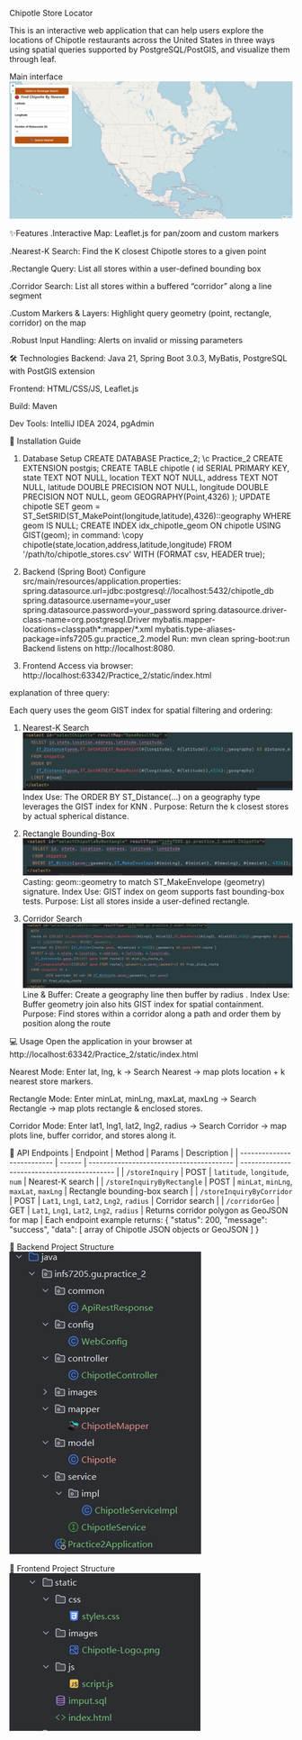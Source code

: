 Chipotle Store Locator

This is an interactive web application that can help users explore the locations of Chipotle restaurants across the United States in three ways using spatial queries supported by PostgreSQL/PostGIS, and visualize them through leaf.

Main interface
![img.png](src/main/java/infs7205/gu/practice_2/images/img.png)


✨Features
.Interactive Map: Leaflet.js for pan/zoom and custom markers

.Nearest-K Search: Find the K closest Chipotle stores to a given point

.Rectangle Query: List all stores within a user-defined bounding box

.Corridor Search: List all stores within a buffered “corridor” along a line segment

.Custom Markers & Layers: Highlight query geometry (point, rectangle, corridor) on the map

.Robust Input Handling: Alerts on invalid or missing parameters


🛠️ Technologies
Backend: Java 21, Spring Boot 3.0.3, MyBatis, PostgreSQL with PostGIS extension

Frontend: HTML/CSS/JS, Leaflet.js

Build: Maven

Dev Tools: IntelliJ IDEA 2024, pgAdmin


🚀 Installation Guide
1. Database Setup
   CREATE DATABASE Practice_2;
   \c Practice_2
   CREATE EXTENSION postgis;
   CREATE TABLE chipotle (
   id        SERIAL PRIMARY KEY,
   state     TEXT      NOT NULL,
   location  TEXT      NOT NULL,
   address   TEXT      NOT NULL,
   latitude  DOUBLE PRECISION NOT NULL,
   longitude DOUBLE PRECISION NOT NULL,
   geom      GEOGRAPHY(Point,4326)
   );
    UPDATE chipotle
   SET geom = ST_SetSRID(ST_MakePoint(longitude,latitude),4326)::geography
   WHERE geom IS NULL;
    CREATE INDEX idx_chipotle_geom ON chipotle USING GIST(geom);
    in command:
   \copy chipotle(state,location,address,latitude,longitude)
   FROM '/path/to/chipotle_stores.csv'
   WITH (FORMAT csv, HEADER true);

2. Backend (Spring Boot)
   Configure src/main/resources/application.properties:
   spring.datasource.url=jdbc:postgresql://localhost:5432/chipotle_db
   spring.datasource.username=your_user
   spring.datasource.password=your_password
   spring.datasource.driver-class-name=org.postgresql.Driver
   mybatis.mapper-locations=classpath*:mapper/*.xml
   mybatis.type-aliases-package=infs7205.gu.practice_2.model
   Run: 
   mvn clean spring-boot:run
   Backend listens on http://localhost:8080.

3. Frontend
   Access via browser:
   http://localhost:63342/Practice_2/static/index.html



explanation of three query:

Each query uses the geom GIST index for spatial filtering and ordering:
1.  Nearest-K Search
![img.png](src/main/java/infs7205/gu/practice_2/images/img3.png)
Index Use: The ORDER BY ST_Distance(...) on a geography type leverages the GIST index for KNN .
Purpose: Return the k closest stores by actual spherical distance.

2.  Rectangle Bounding-Box
![img.png](src/main/java/infs7205/gu/practice_2/images/img4.png)
Casting: geom::geometry to match ST_MakeEnvelope (geometry) signature.
Index Use: GIST index on geom supports fast bounding-box tests.
Purpose: List all stores inside a user-defined rectangle.

3.   Corridor Search
![img.png](src/main/java/infs7205/gu/practice_2/images/img5.png)
Line & Buffer: Create a geography line then buffer by radius .
Index Use: Buffer geometry join also hits GIST index for spatial containment.
Purpose: Find stores within a corridor along a path and order them by position along the route


💻 Usage
Open the application in your browser at http://localhost:63342/Practice_2/static/index.html

Nearest Mode:
Enter lat, lng, k → Search Nearest → map plots location + k nearest store markers.

Rectangle Mode:
Enter minLat, minLng, maxLat, maxLng → Search Rectangle → map plots rectangle & enclosed stores.

Corridor Mode:
Enter lat1, lng1, lat2, lng2, radius → Search Corridor → map plots line, buffer corridor, and stores along it.


🔌 API Endpoints
| Endpoint                   | Method | Params                                   | Description                                 |
| -------------------------- | ------ | ---------------------------------------- | ------------------------------------------- |
| `/storeInquiry`            | POST   | `latitude`, `longitude`, `num`           | Nearest-K search                            |
| `/storeInquiryByRectangle` | POST   | `minLat`, `minLng`, `maxLat`, `maxLng`   | Rectangle bounding-box search               |
| `/storeInquiryByCorridor`  | POST   | `Lat1`, `Lng1`, `Lat2`, `Lng2`, `radius` | Corridor search                             |
| `/corridorGeo`             | GET    | `Lat1`, `Lng1`, `Lat2`, `Lng2`, `radius` | Returns corridor polygon as GeoJSON for map |
Each endpoint example returns:
{
"status": 200,
"message": "success",
"data": [ array of Chipotle JSON objects or GeoJSON  ]
}


📁 Backend Project Structure
![img.png](src/main/java/infs7205/gu/practice_2/images/img1.png)

📁 Frontend Project Structure
![img.png](src/main/java/infs7205/gu/practice_2/images/img2.png)
